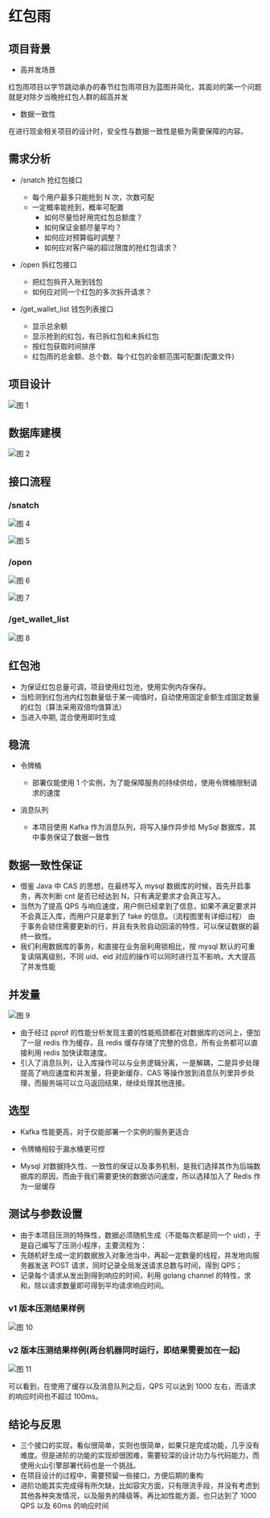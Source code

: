 # 红包雨

## 项目背景

- 高并发场景

红包雨项目以字节跳动承办的春节红包雨项目为蓝图并简化，其面对的第一个问题就是对除夕当晚抢红包人群的超高并发

- 数据一致性

在进行现金相关项目的设计时，安全性与数据一致性是极为需要保障的内容。

## 需求分析

- /snatch 抢红包接口

  - 每个用户最多只能抢到 N 次，次数可配
  - 一定概率能抢到，概率可配置
    - 如何尽量恰好用完红包总额度？
    - 如何保证金额尽量平均？
    - 如何应对预算临时调整？
    - 如何应对客户端的超过限度的抢红包请求？

- /open 拆红包接口

  - 把红包拆开入账到钱包
  - 如何应对同一个红包的多次拆开请求？

- /get_wallet_list 钱包列表接口
  - 显示总余额
  - 显示抢到的红包，有已拆红包和未拆红包
  - 按红包获取时间排序
  - 红包雨的总金额、总个数、每个红包的金额范围可配置(配置文件)

## 项目设计

![图 1](images/d47dc41bf7c2f70d24f53c00f5d65716959a90f1ffdad8f611b2f44b5a9b86a4.jpg)

## 数据库建模

![图 2](images/f3a2ba10ce0c83585248659c1194715c8c77ef9d90812387860825835515c0d3.jpg)

## 接口流程

### /snatch

![图 4](images/49383e5092eb486227f7d76e7f25945896198332c3aab52e34556897d885f577.jpg)

![图 5](images/4d92f662a9c0b4ed79c9ed7bf00e52c81dc1551530f1ba6d745f3aa1fc995022.jpg)

### /open

![图 6](images/1d776ad9b0e00c984b71f4a294061bced389505be3df94bb1c0e194952fde324.jpg)

![图 7](images/c603f0af138dd9383f2237e5fb90760c45a1a6336c02025be7ee94e4169f8c04.jpg)

### /get_wallet_list

![图 8](images/aab2b417596fe83233f7d4637d78572b9bfb8d5048cf94916460fa9dff9d6273.jpg)

## 红包池

- 为保证红包总量可调，项目使用红包池，使用实例内存保存。
- 当检测到红包池内红包数量低于某一阈值时，自动使用固定金额生成固定数量的红包（算法采用双倍均值算法）
- 当进入中期, 混合使用即时生成

## 稳流

- 令牌桶

  - 部署仅能使用 1 个实例，为了能保障服务的持续供给，使用令牌桶限制请求的速度

- 消息队列
  - 本项目使用 Kafka 作为消息队列，将写入操作异步给 MySql 数据库，其中事务保证了数据一致性

## 数据一致性保证

- 借鉴 Java 中 CAS 的思想，在最终写入 mysql 数据库的时候，首先开启事务，再次判断 cnt 是否已经达到 N，只有满足要求才会真正写入。
- 当然为了提高 QPS 与响应速度，用户侧已经拿到了信息，如果不满足要求并不会真正入库，而用户只是拿到了 fake 的信息。（流程图里有详细过程） 由于事务会锁住需要更新的行，并且有失败自动回滚的特性，可以保证数据的最终一致性。
- 我们利用数据库的事务，和直接在业务层利用锁相比，按 mysql 默认的可重复读隔离级别，不同 uid、eid 对应的操作可以同时进行互不影响，大大提高了并发性能

## 并发量

![图 9](images/0a4002ce5294161845d3afa6a11e72a760b7675ba120918f42758936cce36e45.jpg)

- 由于经过 pprof 的性能分析发现主要的性能瓶颈都在对数据库的访问上，便加了一层 redis 作为缓存，且 redis 缓存存储了完整的信息，所有业务都可以直接利用 redis 加快读取速度。
- 引入了消息队列，让入库操作可以与业务逻辑分离，一是解耦，二是异步处理提高了响应速度和并发量，将更新缓存、CAS 等操作放到消息队列里异步处理，而服务端可以立马返回结果，继续处理其他连接。

## 选型

- Kafka 性能更高，对于仅能部署一个实例的服务更适合

- 令牌桶相较于漏水桶更可控

- Mysql 对数据持久性、一致性的保证以及事务机制，是我们选择其作为后端数据库的原因，而由于我们需要更快的数据访问速度，所以选择加入了 Redis 作为一层缓存

## 测试与参数设置

- 由于本项目压测的特殊性，数据必须随机生成（不能每次都是同一个 uid），于是自己编写了压测小程序，主要流程为：
- 先随机好生成一定的数据放入对象池当中，再起一定数量的线程，并发地向服务器发送 POST 请求，同时记录全局发送请求总数与时间，得到 QPS；
- 记录每个请求从发出到得到响应的时间，利用 golang channel 的特性，求和，除以请求数量即可得到平均请求响应时间。

### v1 版本压测结果样例

![图 10](images/5e8b015c522d2da6924b67d606a36255ca1836a4fa4da8912faa43e0400a1394.jpg)

### v2 版本压测结果样例(两台机器同时运行，即结果需要加在一起)

![图 11](images/6f4c7e850d743070204686c1896d40ff93f48408afbcd2f9948d6fe8d907a2f3.jpg)

可以看到，在使用了缓存以及消息队列之后，QPS 可以达到 1000 左右，而请求的响应时间也不超过 100ms。

## 结论与反思

- 三个接口的实现，看似很简单，实则也很简单，如果只是完成功能，几乎没有难度。但是进阶的功能的实现却很困难，需要较深的设计功力与代码能力，而使用火山引擎部署代码也是一个挑战。
- 在项目设计的过程中，需要预留一些接口，方便后期的重构
- 进阶功能其实完成得有所欠缺，比如容灾方面，只有限流手段，并没有考虑到其他各种突发情况，以及服务的降级等。再比如性能方面，也只达到了 1000 QPS 以及 60ms 的响应时间
